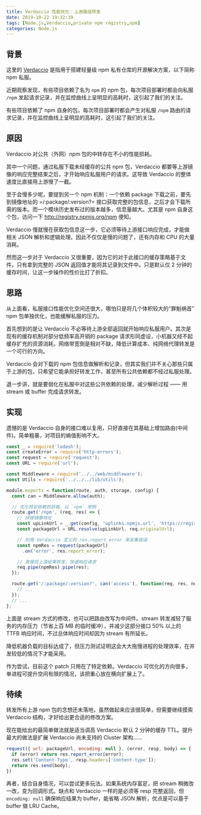 ```yaml
---
title: Verdaccio 性能优化：上游路径转发
date: 2019-10-22 19:32:39
tags: [Node.js,Verdaccio,private npm registry,npm]
categories: Node.js
---
```


## 背景
这里的 [Verdaccio](https://github.com/verdaccio/verdaccio) 是指用于搭建轻量级 npm 私有仓库的开源解决方案，以下简称 npm 私服。

近期观察发现，有些项目依赖了名为 `npm` 的 npm 包，每次项目部署时都会向私服 `/npm` 发起请求记录，并在监控曲线上呈明显的高耗时，这引起了我们的关注。

有些项目依赖了 npm 自身的包，每次项目部署时都会产生对私服 `/npm` 路由的请求记录，并在监控曲线上呈明显的高耗时，这引起了我们的关注。

<!--more-->

## 原因
Verdaccio 对公共（外网）npm 包的中转存在不小的性能损耗。

其中一个问题，通过私服下载未经缓存的公共 npm 包，Verdaccio 都要等上游镜像的响应完整结束之后，才开始响应私服用户的请求。这导致 Verdaccio 的整体速度比直接用上游慢了一截。

至于会慢多少呢，要提到另一个 npm 机制：一个依赖 package 下载之前，要先到镜像地址的 =/:package/:version?= 接口获取完整的包信息，之后才会下载所需的版本。而一个模块历史发布过的版本越多，信息量越大。尤其是 npm 自身这个包，访问一下 http://registry.npmjs.org/npm 便知。

Verdaccio 慢就慢在获取包信息这一步，它必须等待上游接口响应完成，才能做相关 JSON 解析和逻辑处理。因此不仅仅是慢的问题了，还有内存和 CPU 的大量消耗。

然而这一步对于 Verdaccio 又很重要，因为它的对于此接口的缓存策略基于文件，只有拿到完整的 JSON 返回值才能将其记录到文件中。只是默认仅 2 分钟的缓存时间，让这一步操作的性价比打了折扣。

## 思路
从上面看，私服接口性能优化空间还很大，哪怕只是将几个体积较大的“罪魁祸首” npm 包单独优化，也能缓解私服的压力。

首先想到的是让 Verdaccio 不必等待上游全部返回就开始响应私服用户。其次是现有的缓存机制对部分低频率高开销的 package 请求形同虚设，小机器又经不起缓存扩充的资源消耗，网络带宽倒是相对不缺，降低计算成本、纯网络代理转发是一个可行的方向。

Verdaccio 会对下载的 npm 包信息做解析和记录，但其实我们并不关心那些只属于上游的包，只希望它能承担好转发工作，甚至所有公共依赖都不经过私服处理。

退一步讲，就是要弱化在私服中对这些公共依赖的处理，减少解析过程 —— 用 stream 或 buffer 完成请求转发。

## 实现
遗憾的是 Verdaccio 自身的接口难以复用，只好直接在其基础上增加路由(中间件)。简单粗暴，对项目的熵值影响不大。

```js
const _ = require('lodash');
const createError = require('http-errors');
const request = require('request');
const URL = require('url');

const Middleware = require('../../web/middleware');
const Utils = require('../../../lib/utils');

module.exports = function(route, auth, storage, config) {
  const can = Middleware.allow(auth);

  // 优化特定依赖的获取，以 `npm` 举例
  route.get('/npm', (req, res) => {
    // 拼接镜像地址
    const upLinkUrl = _.get(config, 'uplinks.npmjs.url', 'https://registry.npm.taobao.org');
    const packageUrl = URL.resolve(upLinkUrl, req.originalUrl);

    // 利用 Verdaccio 定义的 res.report_error 来采集错误
    const npmRes = request(packageUrl)
      .on('error', res.report_error);

    // 直接将上游结果转发，快速响应请求
    req.pipe(npmRes).pipe(res);
  });

  route.get('/:package/:version?', can('access'), function(req, res, next) {
    // ...
  });
  // ...
};
```

上面是 stream 方式的修改，也可以把路由改写为中间件。stream 转发减轻了服务的内存压力（节省上百 MB 的临时缓冲），并减少这部分接口 50% 以上的 TTFB 响应时间，不过总体响应时间却因为 stream 有所延长。

降低机器负载的目标达成了，但压力测试证明这会大大拖慢进程的处理效率，在并发较低的情况下才能采用。

作为尝试，目前这个 patch 只用在了特定依赖。Verdaccio 可优化的方向很多，单进程可提升空间有限的情况，该把重心放在横向扩展上了。

## 待续

转发所有上游 npm 包的念想还未落地，虽然做起来应该很简单，但需要继续摸索 Verdaccio 结构，才好给出更合适的修改方案。

现在能给出的最简单做法就是适当调高 Verdaccio 默认 2 分钟的缓存 TTL。提升最大的做法是扩展 Verdaccio 尚未支持的 Cluster 架构……

```js
request({ url: packageUrl, encoding: null }, (error, resp, body) => {
  if (error) return res.report_error(error);
  res.set('Content-Type', resp.headers['content-type']);
  return res.send(body);
})
```

再者，结合自身情况，可以尝试更多玩法。如果系统内存富足，把 stream 稍微改一改，变为回调形式。缺点和 Verdaccio 一样的是必须等 resp 完整返回，但 `encoding: null` 确保响应结果为 buffer，能省略 JSON 解析，优点是可以基于 buffer 做 LRU Cache。

